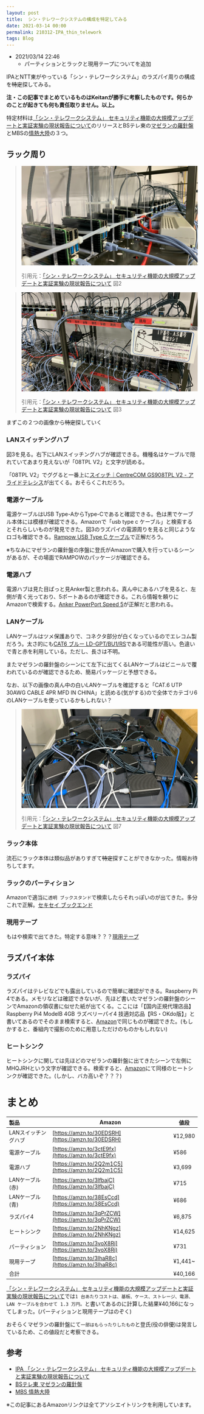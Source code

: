 ```yaml
---
layout: post
title:  シン・テレワークシステムの構成を特定してみる
date: 2021-03-14 00:00
permalink: 210312-IPA_thin_telework
tags: Blog
---
```


 - 2021/03/14 22:46
    - パーティションとラックと現用テープについてを追加

IPAとNTT東がやっている「シン・テレワークシステム」のラズパイ周りの構成を~~特定~~探してみる。

**注・この記事でまとめているものはKeitanが勝手に考察したものです。何らかのことが起きても何も責任取りません。以上。**

特定材料は[「シン・テレワークシステム」 セキュリティ機能の大規模アップデートと実証実験の現状報告について](https://telework.cyber.ipa.go.jp/news/20200514/)のリリースとBSテレ東の[マゼランの羅針盤](https://www.tv-tokyo.co.jp/broad_bstvtokyo/program/detail/202102/23323_202102262100.html)とMBSの[情熱大陸](https://www.mbs.jp/jounetsu/2021/02_07.shtml)の３つ。

## ラック周り
> <img class="post-img" src="assets/images/img1FD.jpg">
>
> 引用元：[「シン・テレワークシステム」 セキュリティ機能の大規模アップデートと実証実験の現状報告について](https://telework.cyber.ipa.go.jp/news/20200514/) 図2

> <img class="post-img" src="assets/images/img200.jpg">
>
> 引用元：[「シン・テレワークシステム」 セキュリティ機能の大規模アップデートと実証実験の現状報告について](https://telework.cyber.ipa.go.jp/news/20200514/) 図3

まずこの２つの画像から~~特定~~探していく

### LANスイッチングハブ
図3を見る。右下にLANスイッチングハブが確認できる。機種名はケーブルで隠れていてあまり見えないが「08TPL V2」と文字が読める。

「08TPL V2」でググると一番上に[スイッチ｜CentreCOM GS908TPL V2 - アライドテレシス](https://www.allied-telesis.co.jp/products/list/switch/gs908tplv2/catalog.html)が出てくる。おそらくこれだろう。

### 電源ケーブル
電源ケーブルはUSB Type-AからType-Cであると確認できる。色は黒でケーブル本体には模様が確認できる。Amazonで「usb type c ケーブル」と検索するとそれらしいものが発見できた。図3のラズパイの電源周りを見ると同じようなロゴも確認できる。[Rampow USB Type C ケーブル](https://amzn.to/3ctE9fx)で正解だろう。

※ちなみにマゼランの羅針盤の序盤に登氏がAmazonで購入を行っているシーンがあるが、その場面でRAMPOWのパッケージが確認できる。

### 電源ハブ
電源ハブは見た目ぱっと見Anker製と思われる。真ん中にあるハブを見ると、左側が青く光っており、5ポートあるのが確認できる。これら情報を頼りにAmazonで検索する。[Anker PowerPort Speed 5](https://amzn.to/2Q2m1C5)が正解だと思われる。

### LANケーブル
LANケーブルはツメ保護ありで、コネクタ部分が白くなっているのでエレコム製だろう。太さ的にも[CAT6 ブルー LD-GPT/BU1/RS](https://amzn.to/38EsCcd)である可能性が高い。色違いで青と赤を利用している。ただし、長さは不明。

またマゼランの羅針盤のシーンにて左下に出てくるLANケーブルはビニールで覆われているのが確認できるため、簡易パッケージと予想できる。

なお、以下の画像の真ん中の白いLANケーブルを確認すると「CAT.6 UTP 30AWG CABLE 4PR MFD IN CHINA」と読める(気がする)ので全体でカテゴリ6のLANケーブルを使っているかもしれない？

> <img class="post-img" src="assets/images/img209.jpg">
>
> 引用元：[「シン・テレワークシステム」 セキュリティ機能の大規模アップデートと実証実験の現状報告について](https://telework.cyber.ipa.go.jp/news/20200514/) 図7

### ラック本体
流石にラック本体は類似品がありすぎて~~特定~~探すことができなかった。情報お待ちしてます。

### ラックのパーティション
Amazonで適当に`透明 ブックスタンド`で検索したらそれっぽいのが出てきた。多分これで正解。[セキセイ ブックエンド](https://amzn.to/3voX8Ri)

### 現用テープ
もはや検索で出てきた。特定する意味？？？[現用テープ](https://amzn.to/3lhaR8c)

## ラズパイ本体
### ラズパイ
ラズパイはテレビなどでも露出しているので簡単に確認ができる。Raspberry Pi 4である。メモリなどは確認できないが、先ほど書いたマゼランの羅針盤のシーンでAmazonの領収書に似せた紙が出てくる。ここには「【国内正規代理店品】Raspberry Pi4 ModelB 4GB ラズベリーパイ4 技適対応品【RS・OKdo版】」と書いてあるのでそのまま検索すると、[Amazon](https://amzn.to/3qPrZCW)で同じものが確認できた。(もしかすると、番組内で撮影のために用意しただけのものかもしれない)

### ヒートシンク
ヒートシンクに関しては先ほどのマゼランの羅針盤に出てきたシーンで左側にMHQJRHという文字が確認できる。検索すると、[Amazon](https://amzn.to/2NhKNgz)にて同様のヒートシンクが確認できた。(しかし、バカ高いぞ？？？)

# まとめ

| 製品            | Amazon                  | 値段   |
|:---------------|-------------------------|--------|
|LANスイッチングハブ|[https://amzn.to/30EDSRH](https://amzn.to/30EDSRH)  |¥12,980 |
|電源ケーブル       |[https://amzn.to/3ctE9fx](https://amzn.to/3ctE9fx) |¥586    |
|電源ハブ         |[https://amzn.to/2Q2m1C5](https://amzn.to/2Q2m1C5)  | ¥3,699 |
|LANケーブル(赤)   |[https://amzn.to/3lfbajC](https://amzn.to/3lfbajC)  | ¥715   |
|LANケーブル(青)   |[https://amzn.to/38EsCcd](https://amzn.to/38EsCcd) | ¥686    |
|ラズパイ4        |[https://amzn.to/3qPrZCW](https://amzn.to/3qPrZCW)  | ¥6,875 |
|ヒートシンク      |[https://amzn.to/2NhKNgz](https://amzn.to/2NhKNgz)  | ¥14,625|
|パーティション    |[https://amzn.to/3voX8Ri](https://amzn.to/3voX8Ri)  | ¥731   |
|現用テープ       |[https://amzn.to/3lhaR8c](https://amzn.to/3lhaR8c)  | ¥1,441~ |
|合計            |                         |¥40,166  |

[「シン・テレワークシステム」 セキュリティ機能の大規模アップデートと実証実験の現状報告について](https://telework.cyber.ipa.go.jp/news/20200514/)では`1 台あたりコストは、基板、ケース、ストレージ、電源、LAN ケーブルを合わせて 1.3 万円。`と書いてあるのに計算した結果¥40,166になってしまった。(パーティションと現用テープはのぞく)

おそらくマゼランの羅針盤にて`一部はもらったりしたもの`と登氏(役の俳優)は発言しているため、この値段だと考察できる。

## 参考
 - [IPA 「シン・テレワークシステム」 セキュリティ機能の大規模アップデートと実証実験の現状報告について](https://telework.cyber.ipa.go.jp/news/20200514/)
 - [BSテレ東 マゼランの羅針盤](https://www.tv-tokyo.co.jp/broad_bstvtokyo/program/detail/202102/23323_202102262100.html)
 - [MBS 情熱大陸](https://www.mbs.jp/jounetsu/2021/02_07.shtml)

※この記事にあるAmazonリンクは全てアソシエイトリンクを利用しています。